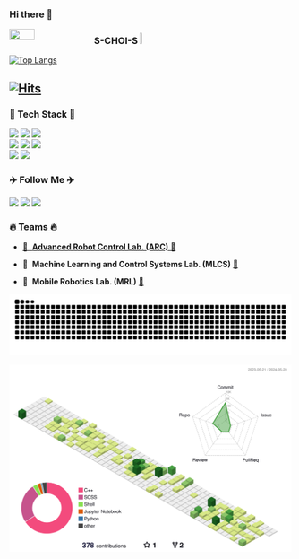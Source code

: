 ### Hi there 👋

<!--
**S-CHOI-S/S-CHOI-S** is a ✨ _special_ ✨ repository because its `README.md` (this file) appears on your GitHub profile.

Here are some ideas to get you started:

- 🔭 I’m currently working on ...
- 🌱 I’m currently learning ...
- 👯 I’m looking to collaborate on ...
- 🤔 I’m looking for help with ...
- 💬 Ask me about ...
- 📫 How to reach me: ...
- 😄 Pronouns: ...
- ⚡ Fun fact: ...
-->

<img align="left" src="https://user-images.githubusercontent.com/113012648/235368383-19c0fe16-730d-4564-b929-0510fe388d2e.png" width="30%" height="30%"/>


### **S-CHOI-S** <img src="https://github.com/S-CHOI-S/S-CHOI-S/assets/113012648/83a944c3-c78b-468c-8ea4-9bacdb58dda3" width="3%" height="3%"/>

[![Top Langs](https://github-readme-stats.vercel.app/api/top-langs/?username=S-CHOI-S&hide=Makefile,Common+Lisp&langs_count=5&layout=compact)](https://github.com/S-CHOI-S/github-readme-stats)
</br>

[![Hits](https://hits.seeyoufarm.com/api/count/incr/badge.svg?url=https%3A%2F%2Fgithub.com%2FS-CHOI-S&count_bg=%2379C83D&title_bg=%23555555&icon=github.svg&icon_color=%23E7E7E7&title=S-CHOI-S&edge_flat=true)](https://hits.seeyoufarm.com)
---

<h3 align="left"> 🌿 Tech Stack 🌿 </h3>
<div>
  <p align="left">
    <a href="https://www.ros.org/"><img src="https://img.shields.io/badge/ROS-22314E?style=flat-square&logo=ROS&logoColor=white" height="25"></a>
    <a href="https://ubuntu.com/"><img src="https://img.shields.io/badge/Ubuntu-E95420?style=flat-square&logo=Ubuntu&logoColor=white" height="25"></a>
    <a href="https://www.linux.org/"><img src="https://img.shields.io/badge/linux-FCC624?style=flat-square&logo=linux&logoColor=black" height="25"></a>
    <br>
    <a href="https://cplusplus.com/"><img src="https://img.shields.io/badge/C++-00599C?style=flat-square&logo=c%2B%2B&logoColor=white" height="25"></a>
    <a href="https://www.python.org/"><img src="https://img.shields.io/badge/Python-3766AB?style=flat-square&logo=Python&logoColor=white" height="25"></a>
    <a href="https://pytorch.org/"><img src="https://img.shields.io/badge/PyTorch-EE4C2C?style=flat-square&logo=PyTorch&logoColor=white" height="25"/></a>
    <br>
    <a href="https://github.com/"><img src="https://img.shields.io/badge/github-181717?style=flat-square&logo=github&logoColor=white" height="25"></a>
    <a href="https://www.notion.so/"><img src="https://img.shields.io/badge/Notion-000000?style=flat-square&logo=Notion&logoColor=white" height="25"></a>
  </p>
</div>


<h3 align="left"> ✈️ Follow Me ✈️ </h3>
<div>
  <p align="left">
    <a href="https://github.com/S-CHOI-S"><img src="https://img.shields.io/badge/GitHub-181717?style=flat-square&logo=GitHub&logoColor=white&link=https://github.com/S-CHOI-S" height="25"/></a>        <!--&nbsp-->
    <a href="mailto:solchoi@yonsei.ac.kr"><img src="https://img.shields.io/badge/Gmail-d14836?style=flat-square&logo=Gmail&logoColor=white&link=jennychoi0904@gmail.com" height="25"/></a>
    <a href="https://pineasol.notion.site/"><img src="https://img.shields.io/badge/Notion-000000?style=flat-square&logo=Notion&logoColor=white&link=https://pineasol.notion.site/S-log-624ce31860574aac91f76440167f85dc" height="25"/>
  </p>
</div>


<h3 align="left"> 🔥 Teams 🔥 </h3>

- 🤖&nbsp; **Advanced Robot Control Lab. (ARC)** [🔗](https://sites.google.com/view/kist-arc/home)  
    
- 🦅&nbsp; **Machine Learning and Control Systems Lab. (MLCS)** [🔗](https://mlcs.yonsei.ac.kr/)  
    
- 🚀&nbsp; **Mobile Robotics Lab. (MRL)** [🔗](https://mrl.seoultech.ac.kr/index.do)  

<img src="https://github.com/S-CHOI-S/S-CHOI-S/blob/output/github-contribution-grid-snake.svg"/>

![](./profile-3d-contrib/profile-green-animate.svg)

<!--"그래프 모양"-->
<!--[![Ashutosh's github activity graph](https://github-readme-activity-graph.cyclic.app/graph?username=S-CHOI-S&theme=merko)](https://github.com/ashutosh00710/github-readme-activity-graph)-->


